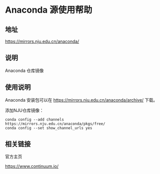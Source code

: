 # Anaconda 源使用帮助

## 地址

<https://mirrors.nju.edu.cn/anaconda/>

## 说明

Anaconda 仓库镜像

## 使用说明

Anaconda 安装包可以在 <https://mirrors.nju.edu.cn/anaconda/archive/>
下载。

添加NJU仓库镜像：

    conda config --add channels https://mirrors.nju.edu.cn/anaconda/pkgs/free/
    conda config --set show_channel_urls yes

## 相关链接

官方主页

  <https://www.continuum.io/>
